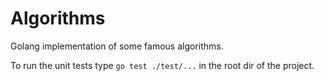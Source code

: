 # Algorithms

Golang implementation of some famous algorithms.

To run the unit tests type `go test ./test/...` in the root dir of the project.